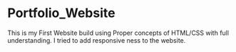 # Portfolio_Website
This is my First Website build using Proper concepts of HTML/CSS with full understanding.
I tried to add responsive ness to the website.
